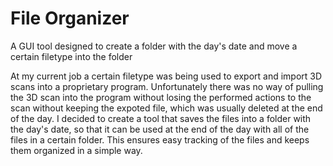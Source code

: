 # File Organizer
A GUI tool designed to create a folder with the day's date and move a certain filetype into the folder

At my current job a certain filetype was being used to export and import 3D scans into a proprietary program. 
Unfortunately there was no way of pulling the 3D scan into the program without losing the performed actions to the scan without keeping the expoted file, which was usually deleted at the end of the day.
I decided to create a tool that saves the files into a folder with the day's date, so that it can be used at the end of the day with all of the files in a certain folder.
This ensures easy tracking of the files and keeps them organized in a simple way.

